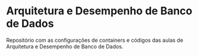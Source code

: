 # Arquitetura e Desempenho de Banco de Dados

Repositório com as configurações de containers e códigos das aulas de 
Arquitetura e Desempenho de Banco de Dados.

